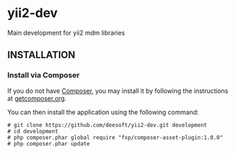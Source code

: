 yii2-dev
========

Main development for yii2 mdm libraries

INSTALLATION
------------

### Install via Composer

If you do not have [Composer](http://getcomposer.org/), you may install it by following the instructions
at [getcomposer.org](http://getcomposer.org/doc/00-intro.md#installation-nix).

You can then install the application using the following command:

~~~
# git clone https://github.com/deesoft/yii2-dev.git development
# cd development
# php composer.phar global require "fxp/composer-asset-plugin:1.0.0"
# php composer.phar update
